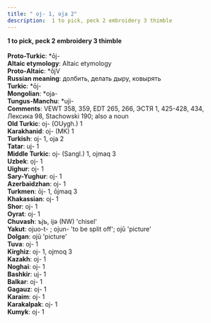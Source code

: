 ```yaml
---
title: " oj- 1, oja 2"
description:  1 to pick, peck 2 embroidery 3 thimble
---
```

<strong> 1 to pick, peck 2 embroidery 3 thimble</strong><br><br>
<strong>Proto-Turkic</strong>:  *ōj-<br>
<strong>Altaic etymology</strong>:  Altaic etymology<br>
<strong> Proto-Altaic</strong>:  *ṓjV<br>
<strong>Russian meaning</strong>:  долбить, делать дыру, ковырять<br>
<strong>Turkic</strong>:  *ōj-<br>
<strong>Mongolian</strong>:  *oja-<br>
<strong>Tungus-Manchu</strong>:  *uji-<br>
<strong>Comments</strong>:  VEWT 358, 359, EDT 265, 266, ЭСТЯ 1, 425-428, 434, Лексика 98, Stachowski 190; also a noun<br>
<strong>Old Turkic</strong>:  oj- (OUygh.) 1<br>
<strong>Karakhanid</strong>:  oj- (MK) 1<br>
<strong>Turkish</strong>:  oj- 1, oja 2<br>
<strong>Tatar</strong>:  uj- 1<br>
<strong>Middle Turkic</strong>:  oj- (Sangl.) 1, ojmaq 3<br>
<strong>Uzbek</strong>:  ọj- 1<br>
<strong>Uighur</strong>:  oj- 1<br>
<strong>Sary-Yughur</strong>:  oj- 1<br>
<strong>Azerbaidzhan</strong>:  oj- 1<br>
<strong>Turkmen</strong>:  ōj- 1, ōjmaq 3<br>
<strong>Khakassian</strong>:  oj- 1<br>
<strong>Shor</strong>:  oj- 1<br>
<strong>Oyrat</strong>:  oj- 1<br>
<strong>Chuvash</strong>:  ъjъ, ijǝ (NW) 'chisel'<br>
<strong>Yakut</strong>:  ojuo-t- ; ojun- 'to be split off'; ojū 'picture'<br>
<strong>Dolgan</strong>:  ojū 'picture'<br>
<strong>Tuva</strong>:  oj- 1<br>
<strong>Kirghiz</strong>:  oj- 1, ojmoq 3<br>
<strong>Kazakh</strong>:  oj- 1<br>
<strong>Noghai</strong>:  oj- 1<br>
<strong>Bashkir</strong>:  uj- 1<br>
<strong>Balkar</strong>:  oj- 1<br>
<strong>Gagauz</strong>:  oj- 1<br>
<strong>Karaim</strong>:  oj- 1<br>
<strong>Karakalpak</strong>:  oj- 1<br>
<strong>Kumyk</strong>:  oj- 1<br>


